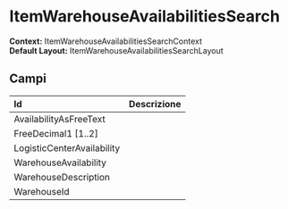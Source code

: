 
# ItemWarehouseAvailabilitiesSearch

**Context:** ItemWarehouseAvailabilitiesSearchContext  
**Default Layout:** ItemWarehouseAvailabilitiesSearchLayout

## Campi

| Id | Descrizione |
| :--- | :--- |
| AvailabilityAsFreeText |  |
| FreeDecimal1 \[1..2\] |  |
| LogisticCenterAvailability |  |
| WarehouseAvailability |  |
| WarehouseDescription |  |
| WarehouseId |  |

